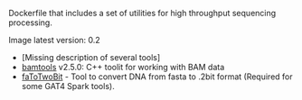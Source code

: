 Dockerfile that includes a set of utilities for high throughput sequencing processing.

Image latest version: 0.2 
- [Missing description of several tools]
- [bamtools](https://github.com/pezmaster31/bamtools) v2.5.0: C++ toolit for working with BAM data
- [faToTwoBit](https://genome.ucsc.edu/goldenpath/help/blatSpec.html#faToTwoBitUsage) - Tool to convert DNA from fasta to .2bit format (Required for some GAT4 Spark tools).
